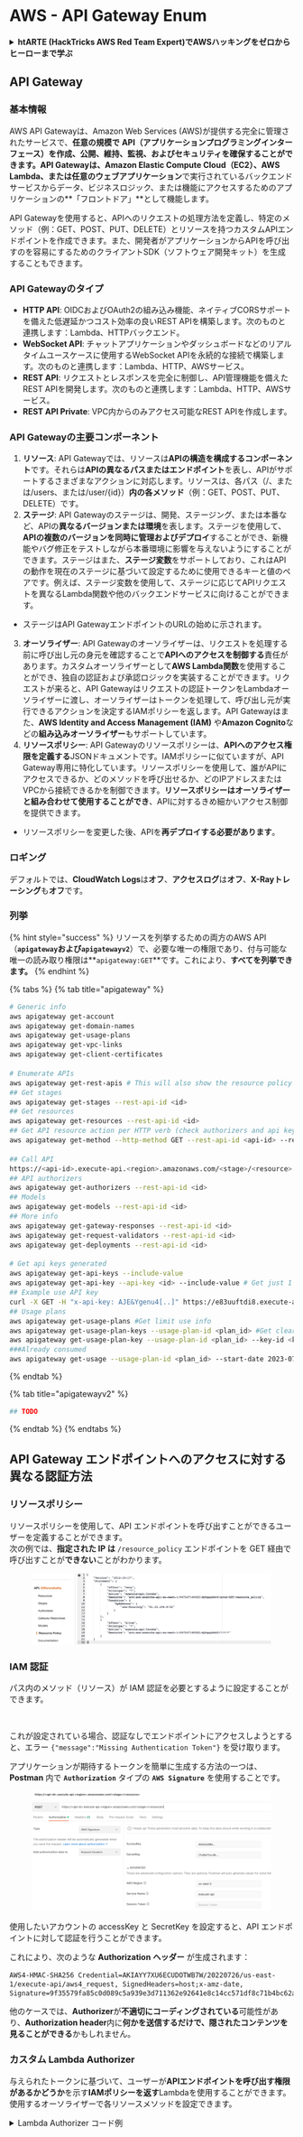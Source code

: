 # AWS - API Gateway Enum

<details>

<summary><strong>htARTE (HackTricks AWS Red Team Expert)でAWSハッキングをゼロからヒーローまで学ぶ</strong></summary>

HackTricksをサポートする他の方法:

* **HackTricksにあなたの会社を広告したい**、または**HackTricksをPDFでダウンロードしたい**場合は、[**SUBSCRIPTION PLANS**](https://github.com/sponsors/carlospolop)をチェックしてください！
* [**公式PEASS & HackTricksグッズ**](https://peass.creator-spring.com)を入手する
* [**The PEASS Family**](https://opensea.io/collection/the-peass-family)を発見し、独占的な[**NFTs**](https://opensea.io/collection/the-peass-family)のコレクションをチェックする
* 💬 [**Discordグループ**](https://discord.gg/hRep4RUj7f)に**参加する**か、[**telegramグループ**](https://t.me/peass)に参加するか、**Twitter** 🐦 [**@carlospolopm**](https://twitter.com/carlospolopm)を**フォローする**。
* **HackTricks**の[**GitHubリポジトリ**](https://github.com/carlospolop/hacktricks)と[**HackTricks Cloud**](https://github.com/carlospolop/hacktricks-cloud)にPRを提出して、あなたのハッキングのコツを共有する。

</details>

## API Gateway

### 基本情報

AWS API Gatewayは、Amazon Web Services (AWS)が提供する完全に管理されたサービスで、**任意の規模で** **API（アプリケーションプログラミングインターフェース）**を作成、公開、維持、監視、およびセキュリティを確保することができます。API Gatewayは、Amazon Elastic Compute Cloud（**EC2**）、AWS **Lambda**、または任意の**ウェブアプリケーション**で実行されているバックエンドサービスからデータ、ビジネスロジック、または機能にアクセスするためのアプリケーションの**「フロントドア」**として機能します。

API Gatewayを使用すると、APIへのリクエストの処理方法を定義し、特定のメソッド（例：GET、POST、PUT、DELETE）とリソースを持つカスタムAPIエンドポイントを作成できます。また、開発者がアプリケーションからAPIを呼び出すのを容易にするためのクライアントSDK（ソフトウェア開発キット）を生成することもできます。

### API Gatewayのタイプ

* **HTTP API**: OIDCおよびOAuth2の組み込み機能、ネイティブCORSサポートを備えた低遅延かつコスト効率の良いREST APIを構築します。次のものと連携します：Lambda、HTTPバックエンド。
* **WebSocket API**: チャットアプリケーションやダッシュボードなどのリアルタイムユースケースに使用するWebSocket APIを永続的な接続で構築します。次のものと連携します：Lambda、HTTP、AWSサービス。
* **REST API**: リクエストとレスポンスを完全に制御し、API管理機能を備えたREST APIを開発します。次のものと連携します：Lambda、HTTP、AWSサービス。
* **REST API Private**: VPC内からのみアクセス可能なREST APIを作成します。

### API Gatewayの主要コンポーネント

1. **リソース**: API Gatewayでは、リソースは**APIの構造を構成するコンポーネント**です。それらは**APIの異なるパスまたはエンドポイント**を表し、APIがサポートするさまざまなアクションに対応します。リソースは、各パス（/、または/users、または/user/{id}）**内の各メソッド**（例：GET、POST、PUT、DELETE）です。
2. **ステージ**: API Gatewayのステージは、開発、ステージング、または本番など、APIの**異なるバージョンまたは環境**を表します。ステージを使用して、**APIの複数のバージョンを同時に管理およびデプロイ**することができ、新機能やバグ修正をテストしながら本番環境に影響を与えないようにすることができます。ステージはまた、**ステージ変数**をサポートしており、これはAPIの動作を現在のステージに基づいて設定するために使用できるキーと値のペアです。例えば、ステージ変数を使用して、ステージに応じてAPIリクエストを異なるLambda関数や他のバックエンドサービスに向けることができます。
* ステージはAPI GatewayエンドポイントのURLの始めに示されます。
3. **オーソライザー**: API Gatewayのオーソライザーは、リクエストを処理する前に呼び出し元の身元を確認することで**APIへのアクセスを制御する**責任があります。カスタムオーソライザーとして**AWS Lambda関数**を使用することができ、独自の認証および承認ロジックを実装することができます。リクエストが来ると、API Gatewayはリクエストの認証トークンをLambdaオーソライザーに渡し、オーソライザーはトークンを処理して、呼び出し元が実行できるアクションを決定するIAMポリシーを返します。API Gatewayはまた、**AWS Identity and Access Management (IAM)** や**Amazon Cognito**などの**組み込みオーソライザー**もサポートしています。
4. **リソースポリシー**: API Gatewayのリソースポリシーは、**APIへのアクセス権限を定義する**JSONドキュメントです。IAMポリシーに似ていますが、API Gateway専用に特化しています。リソースポリシーを使用して、誰がAPIにアクセスできるか、どのメソッドを呼び出せるか、どのIPアドレスまたはVPCから接続できるかを制御できます。**リソースポリシーはオーソライザーと組み合わせて使用することができ**、APIに対するきめ細かいアクセス制御を提供できます。
* リソースポリシーを変更した後、APIを**再デプロイする必要があります**。

### ロギング

デフォルトでは、**CloudWatch Logs**は**オフ**、**アクセスログ**は**オフ**、**X-Rayトレーシング**も**オフ**です。

### 列挙

{% hint style="success" %}
リソースを列挙するための両方のAWS API（**`apigateway`**および**`apigatewayv2`**）で、必要な唯一の権限であり、付与可能な唯一の読み取り権限は**`apigateway:GET`**です。これにより、**すべてを列挙できます。**
{% endhint %}

{% tabs %}
{% tab title="apigateway" %}
```bash
# Generic info
aws apigateway get-account
aws apigateway get-domain-names
aws apigateway get-usage-plans
aws apigateway get-vpc-links
aws apigateway get-client-certificates

# Enumerate APIs
aws apigateway get-rest-apis # This will also show the resource policy (if any)
## Get stages
aws apigateway get-stages --rest-api-id <id>
## Get resources
aws apigateway get-resources --rest-api-id <id>
## Get API resource action per HTTP verb (check authorizers and api key required)
aws apigateway get-method --http-method GET --rest-api-id <api-id> --resource-id <resource-id>

## Call API
https://<api-id>.execute-api.<region>.amazonaws.com/<stage>/<resource>
## API authorizers
aws apigateway get-authorizers --rest-api-id <id>
## Models
aws apigateway get-models --rest-api-id <id>
## More info
aws apigateway get-gateway-responses --rest-api-id <id>
aws apigateway get-request-validators --rest-api-id <id>
aws apigateway get-deployments --rest-api-id <id>

# Get api keys generated
aws apigateway get-api-keys --include-value
aws apigateway get-api-key --api-key <id> --include-value # Get just 1
## Example use API key
curl -X GET -H "x-api-key: AJE&Ygenu4[..]" https://e83uuftdi8.execute-api.us-east-1.amazonaws.com/dev/test
## Usage plans
aws apigateway get-usage-plans #Get limit use info
aws apigateway get-usage-plan-keys --usage-plan-id <plan_id> #Get clear text values of api keys
aws apigateway get-usage-plan-key --usage-plan-id <plan_id> --key-id <key_id>
###Already consumed
aws apigateway get-usage --usage-plan-id <plan_id> --start-date 2023-07-01 --end-date 2023-07-12
```
{% endtab %}

{% tab title="apigatewayv2" %}
```bash
## TODO
```
{% endtab %}
{% endtabs %}

## API Gateway エンドポイントへのアクセスに対する異なる認証方法

### リソースポリシー

リソースポリシーを使用して、API エンドポイントを呼び出すことができるユーザーを定義することができます。\
次の例では、**指定された IP は** `/resource_policy` エンドポイントを GET 経由で呼び出すことが**できない**ことがわかります。

<figure><img src="../../../.gitbook/assets/image (92) (1) (1).png" alt=""><figcaption></figcaption></figure>

### IAM 認証

パス内のメソッド（リソース）が IAM 認証を必要とするように設定することができます。

<figure><img src="https://lh3.googleusercontent.com/GGx-kfqNXu6zMqGidnO8_eR88fYPpJG-wNuBBnedAJntiRUEPTEScl7OvWthGYRiI_msYCdC6oBFvJc827Tb4-4UogxpOyrEXyst-8IDzP9DC2NOtXSY7w58L0baCAcBQjSyvBhJREvWWCtiboNYPSKuEw=s2048" alt=""><figcaption></figcaption></figure>

これが設定されている場合、認証なしでエンドポイントにアクセスしようとすると、エラー `{"message":"Missing Authentication Token"}` を受け取ります。

アプリケーションが期待するトークンを簡単に生成する方法の一つは、**Postman** 内で **`Authorization`** タイプの **`AWS Signature`** を使用することです。

<figure><img src="../../../.gitbook/assets/image (3) (1) (3).png" alt=""><figcaption></figcaption></figure>

使用したいアカウントの accessKey と SecretKey を設定すると、API エンドポイントに対して認証を行うことができます。

これにより、次のような **Authorization** **ヘッダー** が生成されます：
```
AWS4-HMAC-SHA256 Credential=AKIAYY7XU6ECUDOTWB7W/20220726/us-east-1/execute-api/aws4_request, SignedHeaders=host;x-amz-date, Signature=9f35579fa85c0d089c5a939e3d711362e92641e8c14cc571df8c71b4bc62a5c2
```
他のケースでは、**Authorizer**が**不適切にコーディングされている**可能性があり、**Authorization header**内に**何かを送信するだけで、隠されたコンテンツを見ることができる**かもしれません。

### カスタム Lambda Authorizer

与えられたトークンに基づいて、ユーザーが**APIエンドポイントを呼び出す権限があるかどうか**を示す**IAMポリシーを返す**Lambdaを使用することができます。
使用するオーソライザーで各リソースメソッドを設定できます。

<details>

<summary>Lambda Authorizer コード例</summary>
```python
import json

def lambda_handler(event, context):
token = event['authorizationToken']
method_arn = event['methodArn']

if not token:
return {
'statusCode': 401,
'body': 'Unauthorized'
}

try:
# Replace this with your own token validation logic
if token == "your-secret-token":
return generate_policy('user', 'Allow', method_arn)
else:
return generate_policy('user', 'Deny', method_arn)
except Exception as e:
print(e)
return {
'statusCode': 500,
'body': 'Internal Server Error'
}

def generate_policy(principal_id, effect, resource):
policy = {
'principalId': principal_id,
'policyDocument': {
'Version': '2012-10-17',
'Statement': [
{
'Action': 'execute-api:Invoke',
'Effect': effect,
'Resource': resource
}
]
}
}
return policy
```
</details>

以下のように呼び出します：

<pre class="language-bash" data-overflow="wrap"><code class="lang-bash"><strong>curl "https://jhhqafgh6f.execute-api.eu-west-1.amazonaws.com/prod/custom_auth" -H 'Authorization: your-secret-token'
</strong></code></pre>

{% hint style="warning" %}
Lambdaのコードによっては、この認証が脆弱である可能性があります
{% endhint %}

**拒否ポリシーが生成され返された場合**、API Gatewayによって返されるエラーは次のとおりです：`{"Message":"User is not authorized to access this resource with an explicit deny"}`

この方法で、この認証が存在することを**特定できます**。

### 必要なAPIキー

APIエンドポイントを設定して、有効なAPIキーがないとアクセスできないようにすることが可能です。

<figure><img src="../../../.gitbook/assets/image (92) (1).png" alt=""><figcaption></figcaption></figure>

API GatewayポータルでAPIキーを生成し、使用可能な回数（秒間リクエスト数および月間リクエスト数）を設定することができます。

APIキーを機能させるには、それを**使用計画**に追加する必要があり、この使用計画は**APIステージ**に追加され、関連するAPIステージにはAPIキーが必要な**エンドポイント**に対する**メソッドスロットリング**が設定されている必要があります：

<figure><img src="../../../.gitbook/assets/image (1) (1) (1) (1) (1).png" alt=""><figcaption></figcaption></figure>

## 認証されていないアクセス

{% content-ref url="../aws-unauthenticated-enum-access/aws-api-gateway-unauthenticated-enum.md" %}
[aws-api-gateway-unauthenticated-enum.md](../aws-unauthenticated-enum-access/aws-api-gateway-unauthenticated-enum.md)
{% endcontent-ref %}

## 権限昇格

{% content-ref url="../aws-privilege-escalation/aws-apigateway-privesc.md" %}
[aws-apigateway-privesc.md](../aws-privilege-escalation/aws-apigateway-privesc.md)
{% endcontent-ref %}

## 攻撃後の活動

{% content-ref url="../aws-post-exploitation/aws-api-gateway-post-exploitation.md" %}
[aws-api-gateway-post-exploitation.md](../aws-post-exploitation/aws-api-gateway-post-exploitation.md)
{% endcontent-ref %}

### 持続性

{% content-ref url="../aws-persistence/aws-api-gateway-persistence.md" %}
[aws-api-gateway-persistence.md](../aws-persistence/aws-api-gateway-persistence.md)
{% endcontent-ref %}

<details>

<summary><strong>htARTE (HackTricks AWS Red Team Expert)でAWSのハッキングをゼロからヒーローまで学ぶ</strong></summary>

HackTricksをサポートする他の方法：

* **HackTricksにあなたの会社を広告したい**、または**HackTricksをPDFでダウンロードしたい**場合は、[**サブスクリプションプラン**](https://github.com/sponsors/carlospolop)をチェックしてください！
* [**公式のPEASS & HackTricksグッズ**](https://peass.creator-spring.com)を手に入れましょう。
* [**The PEASS Family**](https://opensea.io/collection/the-peass-family)を発見し、独占的な[**NFT**](https://opensea.io/collection/the-peass-family)コレクションをチェックしてください。
* 💬 [**Discordグループ**](https://discord.gg/hRep4RUj7f)に**参加する**か、[**テレグラムグループ**](https://t.me/peass)に参加するか、**Twitter** 🐦 [**@carlospolopm**](https://twitter.com/carlospolopm)で**フォロー**してください。
* [**HackTricks**](https://github.com/carlospolop/hacktricks)と[**HackTricks Cloud**](https://github.com/carlospolop/hacktricks-cloud)のgithubリポジトリにPRを提出して、あなたのハッキングのコツを**共有してください**。

</details>
